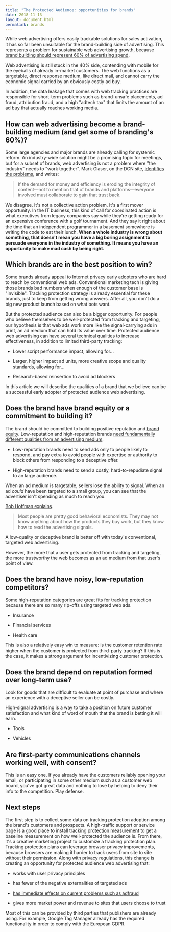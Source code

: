 ```yaml
---
title: "The Protected Audience: opportunities for brands"
date: 2018-11-13
layout: document.html
permalink: brands
---
```


While web advertising offers easily trackable
solutions for sales activation, it has so far
been unsuitable for the brand-building side
of advertising.  This represents a problem for
sustainable web advertising growth, because [brand
building should represent 60% of advertising
spend](https://www.warc.com/NewsAndOpinion/Opinion/1727).

Web advertising is still stuck in the 40% side,
contending with mobile for the eyeballs of already
in-market customers.  The web functions as a
targetable, direct response medium, like direct mail,
and cannot carry the economic signal carried by an
obviously costly ad buy.

In addition, the data leakage that comes with web
tracking practices are responsible for short-term
problems such as brand-unsafe placements, ad fraud,
attribution fraud, and a high "adtech tax" that
limits the amount of an ad buy that actually reaches
working media.

## How can web advertising become a brand-building medium (and get some of branding's 60%)?

Some large agencies and major brands are already
calling for systemic reform.  An industry-wide
solution might be a promising topic for meetings,
but for a subset of brands, web advertising is not a
problem where "the industry" needs to "work together".
Mark Glaser, on the DCN site, [identifies the
problems](https://digitalcontentnext.org/blog/2017/02/23/need-solve-digital-advertisings-quality-control-problem-now/),
and writes:

> If the demand for money and efficiency is eroding the integrity of content—not to mention that of brands and platforms—everyone involved must collaborate to gain that trust back.

We disagree. It's not a collective action problem.
It's a first mover opportunity. In the IT business,
this kind of call for coordinated action is what
executives from legacy companies say while they're
getting ready for an expensive conference with a golf
tournament. And they say it right about the time that
an independent programmer in a basement somewhere is
writing the code to eat their lunch.  **When a whole
industry is wrong about something, that doesn't mean
you have a big boring assignment to persuade everyone
in the industry of something. It means you have an
opportunity to make mad cash by being right.**


## Which brands are in the best position to win?

Some brands already appeal to Internet privacy
early adopters who are hard to reach by conventional
web ads.  Conventional marketing tech is giving those
brands bad numbers when enough of the customer base is
"invisible".  Tracking protection strategy is already
essential for these brands, just to keep from getting
wrong answers.  After all, you don't do a big new
product launch based on what bots want.

But the protected audience can also be a bigger
opportunity.  For people who believe themselves
to be well-protected from tracking and targeting,
our hypothesis is that web ads work more like the
signal-carrying ads in print, an ad medium that can
hold its value over time.  Protected audience web
advertising can have several technical qualities
to increase effectiveness, in addition to limited
third-party tracking:

 * Lower script performance impact, allowing for...
 
 * Larger, higher impact ad units, more creative scope
   and quality standards, allowing for...

 * Research-based reinsertion to avoid ad blockers

In this article we will describe the qualities of
a brand that we believe can be a successful early
adopter of protected audience web advertising.


## Does the brand have brand equity or a commitment to building it?

The brand should be committed
to building positive reputation and [brand
equity](https://mumbrella.com.au/stop-focussing-on-short-term-creative-and-start-building-your-brand-472847).
Low-reputation and high-reputation brands [need
fundamentally different qualities from an advertising
medium](http://blog.aloodo.org/posts/tv-shopping-with-rory-sutherland/).

 * Low-reputation brands need to send ads only to
   people likely to respond, and pay extra to avoid
   people with expertise or authority to block others
   from responding to a deceptive offer.

 * High-reputation brands need to send a costly,
   hard-to-repudiate signal to an large audience.

When an ad medium is targetable, sellers lose the
ability to signal.  When an ad _could_ have been
targeted to a small group, you can see that the
advertiser isn't spending as much to reach you.

[Bob Hoffman
explains](http://adcontrarian.blogspot.com/2017/02/why-tiffany-doesnt-make-infomercials.html).

> Most people are pretty good behavioral economists. They may not know anything about how the products they buy work, but they know how to read the advertising signals.

A low-quality or deceptive brand is better off with
today's conventional, targeted web advertising.

However, the more that a user gets protected from
tracking and targeting, the more trustworthy the
web becomes as an ad medium from that user's point
of view.


## Does the brand have noisy, low-reputation competitors?

Some high-reputation categories are great fits for
tracking protection because there are so many rip-offs
using targeted web ads.

 * Insurance 
 
 * Financial services

 * Health care

This is also a relatively easy win to measure: is the
customer retention rate higher when the customer is
protected from third-party tracking? If this is the
case, it makes a strong argument for incentivizing
customer protection.


## Does the brand depend on reputation formed over long-term use?

Look for goods that are difficult to evaluate at point
of purchase and where an experience with a deceptive
seller can be costly.

High-signal advertising is a way to take a position on
future customer satisfaction and what kind of word of
mouth that the brand is betting it will earn.

 * Tools

 * Vehicles


## Are first-party communications channels working well, with consent?

This is an easy one. If you already have the customers
reliably opening your email, or participating in
some other medium such as a customer web board,
you've got great data and nothing to lose by helping
to deny their info to the competition.  Play defense.


## Next steps

The first step is to collect some data on tracking
protection adoption among the brand's customers
and prospects.  A high-traffic support or service
page is a good place to install [tracking protection
measurement](http://blog.aloodo.org/misc/howto/) to
get a baseline measurement on how well-protected the
audience is.  From there, it's a creative marketing
project to customize a tracking protection plan.
Tracking protection plans can leverage browser
privacy improvements, because browsers are making
it harder to track users from site to site without
their permission.  Along with privacy regulations,
this change is creating an opportunity for protected
audience web advertising that:

 * works with user privacy principles

 * has fewer of the negative externalities of targeted ads

 * [has immediate effects on current problems such as adfraud](https://blog.zgp.org/browser-privacy-improvements-and-anti-fraud/)

 * gives more market power and revenue to sites that users choose to trust

Most of this can be provided by third parties that
publishers are already using.  For example, Google
Tag Manager already has the required functionality in
order to comply with the European GDPR.

